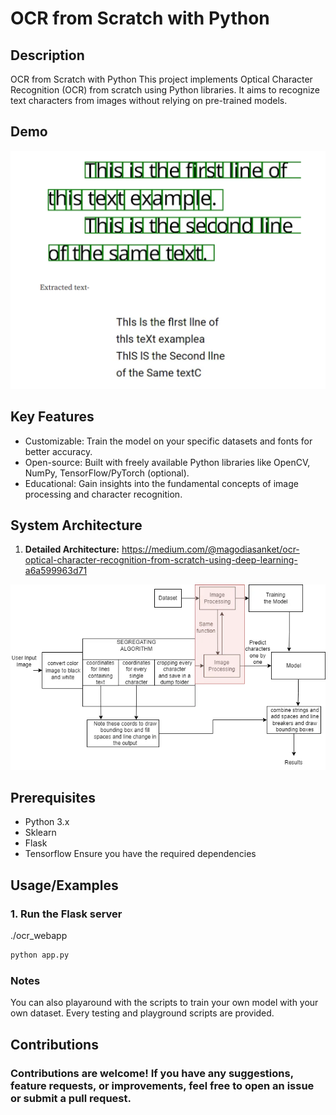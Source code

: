
# OCR from Scratch with Python


## Description


OCR from Scratch with Python
This project implements Optical Character Recognition (OCR) from scratch using Python libraries. It aims to recognize text characters from images without relying on pre-trained models.

## Demo

![alt text](https://github.com/SanketMagodia/OCR-from-scratch/blob/main/sam.png)

## Key Features

- Customizable: Train the model on your specific datasets and fonts for better accuracy.
- Open-source: Built with freely available Python libraries like OpenCV, NumPy, TensorFlow/PyTorch (optional).
- Educational: Gain insights into the fundamental concepts of image processing and character recognition.


## System Architecture

1. **Detailed Architecture:**
https://medium.com/@magodiasanket/ocr-optical-character-recognition-from-scratch-using-deep-learning-a6a599963d71
   
![alt text](https://github.com/SanketMagodia/OCR-from-scratch/blob/main/arc.jpeg)





## Prerequisites
- Python 3.x
- Sklearn
- Flask
- Tensorflow
Ensure you have the required dependencies 


## Usage/Examples

### 1. Run the Flask server
./ocr_webapp
```bash
python app.py
```

### Notes
You can also playaround with the scripts to train your own model with your own dataset. Every testing and playground scripts are provided.

## Contributions
### Contributions are welcome! If you have any suggestions, feature requests, or improvements, feel free to open an issue or submit a pull request.
